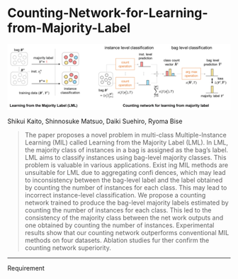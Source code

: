 # Counting-Network-for-Learning-from-Majority-Label

![Alt Text](./image.jpg)

Shikui Kaito, Shinnosuke Matsuo, Daiki Suehiro, Ryoma Bise
> The paper proposes a novel problem in multi-class Multiple-Instance
Learning (MIL) called Learning from the Majority Label (LML).
In LML, the majority class of instances in a bag is assigned as the
bag’s label. LML aims to classify instances using bag-level majority
classes. This problem is valuable in various applications. Exist
ing MIL methods are unsuitable for LML due to aggregating confi
dences, which may lead to inconsistency between the bag-level label
and the label obtained by counting the number of instances for each
class. This may lead to incorrect instance-level classification. We
propose a counting network trained to produce the bag-level majority
labels estimated by counting the number of instances for each class.
This led to the consistency of the majority class between the net
work outputs and one obtained by counting the number of instances.
Experimental results show that our counting network outperforms
conventional MIL methods on four datasets. Ablation studies fur
ther confirm the counting network superiority.

---
Requirement
